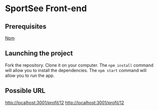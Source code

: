 # SportSee Front-end

## Prerequisites

[Npm](https://www.npmjs.com/)

## Launching the project

Fork the repository.
Clone it on your computer.
The `npm install` command will allow you to install the dependencies.
The `npm start` command will allow you to run the app.

## Possible URL
[http://localhost:3001/profil/12](http://localhost:3001/profil/12)
[http://localhost:3001/profil/12](http://localhost:3001/profil/18)